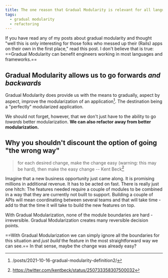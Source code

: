 ```yaml
---
title: The one reason that Gradual Modularity is relevant for all languages is totally backwards
tags:
  - gradual modularity
  - refactoring
---
```


If you have read any of my posts about gradual modularity and thought "well this is only interesting for those folks who messed up their (Rails) apps on their own in the first place," read this post. I don't believe that is true: ==Gradual Modularity can benefit engineers working in most languages and frameworks.==

<!--more-->

## Gradual Modularity allows us to go forwards *and backwards*

Gradual Modularity does provide us with the means to gradually, aspect by aspect, improve the modularization of an application[^1]. The destination being a "perfectly" modularized application.

We should not forget, however, that we don't just have to the ability to go *towards* better modularization. **We can also refactor away from better modularization.**

## Why you shouldn't discount the option of going "the wrong way"

> for each desired change, make the change easy (warning: this may be hard), then make the easy change -- Kent Beck[^2]

Imagine that a new business opportunity just came along. It is promising millions in additional revenue. It has to be acted on fast. There is really just one hitch: The features needed require a couple of modules to be combined in a way that they are currently not built to support. Building a couple of APIs will mean coordinating between several teams and that will take time - add to that the time it will take to build the new features on top.

With Gradual Modularization, none of the module boundaries are hard - irreversible. Gradual Modularization creates many reversible decision points.

==With Gradual Modularization we can simply ignore all the boundaries for this situation and *just build* the feature in the most straightforward way we can see.== In that sense, maybe the change was already easy?

[^1]: /posts/2021-10-16-gradual-modularity-definition2/
[^2]: https://twitter.com/kentbeck/status/250733358307500032